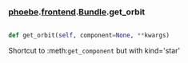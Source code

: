 ### [phoebe](phoebe.md).[frontend](frontend.md).[Bundle](Bundle.md).get_orbit

```py

def get_orbit(self, component=None, **kwargs)

```



Shortcut to :meth:`get_component` but with kind='star'

